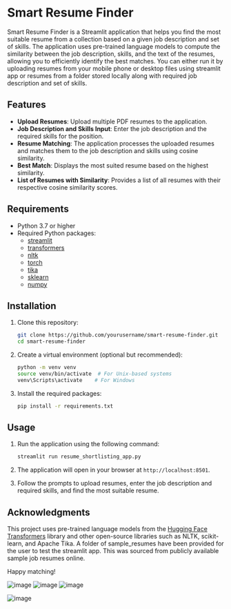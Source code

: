 # Smart Resume Finder

Smart Resume Finder is a Streamlit application that helps you find the most suitable resume from a collection based on a given job description and set of skills. The application uses pre-trained language models to compute the similarity between the job description, skills, and the text of the resumes, allowing you to efficiently identify the best matches.
You can either run it by uploading resumes from your mobile phone or desktop files using streamlit app or resumes from a folder stored locally along with required job description and set of skills.

## Features

- **Upload Resumes**: Upload multiple PDF resumes to the application.
- **Job Description and Skills Input**: Enter the job description and the required skills for the position.
- **Resume Matching**: The application processes the uploaded resumes and matches them to the job description and skills using cosine similarity.
- **Best Match**: Displays the most suited resume based on the highest similarity.
- **List of Resumes with Similarity**: Provides a list of all resumes with their respective cosine similarity scores.

## Requirements

- Python 3.7 or higher
- Required Python packages:
    - [streamlit](https://pypi.org/project/streamlit/)
    - [transformers](https://pypi.org/project/transformers/)
    - [nltk](https://pypi.org/project/nltk/)
    - [torch](https://pypi.org/project/torch/)
    - [tika](https://pypi.org/project/tika/)
    - [sklearn](https://pypi.org/project/scikit-learn/)
    - [numpy](https://pypi.org/project/numpy/)

## Installation

1. Clone this repository:
    ```bash
    git clone https://github.com/yourusername/smart-resume-finder.git
    cd smart-resume-finder
    ```

2. Create a virtual environment (optional but recommended):
    ```bash
    python -m venv venv
    source venv/bin/activate  # For Unix-based systems
    venv\Scripts\activate    # For Windows
    ```

3. Install the required packages:
    ```bash
    pip install -r requirements.txt
    ```

## Usage

1. Run the application using the following command:
    ```bash
    streamlit run resume_shortlisting_app.py
    ```

2. The application will open in your browser at `http://localhost:8501`.

3. Follow the prompts to upload resumes, enter the job description and required skills, and find the most suitable resume.



## Acknowledgments

This project uses pre-trained language models from the [Hugging Face Transformers](https://github.com/huggingface/transformers) library and other open-source libraries such as NLTK, scikit-learn, and Apache Tika.
A folder of sample_resumes have been provided for the user to test the streamlit app. This was sourced from publicly available sample job resumes online.

Happy matching!

![image](https://github.com/tjh31/resumeshortlist/assets/64650488/7a8facc4-2404-4736-93ce-5f4cb72749a0)
![image](https://github.com/tjh31/resumeshortlist/assets/64650488/87a4e2a5-45fe-4d1a-9c66-d272751f98e0)
![image](https://github.com/tjh31/resumeshortlist/assets/64650488/0f1eb769-f648-4e59-be99-2a1afc7c25fd)

![image](https://github.com/tjh31/resumeshortlist/assets/64650488/5cb15499-2bea-4314-8a96-459b0e43171f)





